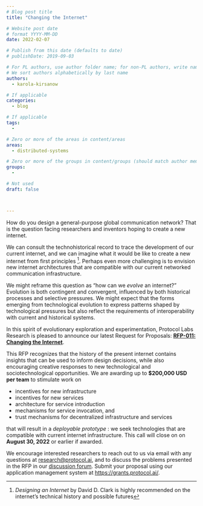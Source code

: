 ```yaml
---
# Blog post title
title: "Changing the Internet"

# Website post date
# format YYYY-MM-DD
date: 2022-02-07

# Publish from this date (defaults to date)
# publishDate: 2019-09-03

# For PL authors, use author folder name; for non-PL authors, write name as in paper within ""
# We sort authors alphabetically by last name
authors:
  - karola-kirsanow

# If applicable
categories:
  - blog

# If applicable
tags:
  -

# Zero or more of the areas in content/areas
areas:
  - distributed-systems

# Zero or more of the groups in content/groups (should match author membership)
groups:
  -

# Not used
draft: false



---
```


How do you design a general-purpose global communication network? That is the question facing researchers and inventors hoping to create a new internet.

<!--more-->

We can consult the technohistorical record to trace the development of our current internet, and we can imagine what it would be like to create a new internet from first principles [^1]. Perhaps even more challenging is to envision new internet architectures that are compatible with our current networked communication infrastructure. 

We might reframe this question as “how can we *evolve* an internet?” Evolution is both contingent and convergent, influenced by both historical processes and selective pressures. We might expect that the forms emerging from technological evolution to express patterns shaped by technological pressures but also reflect the requirements of interoperability with current and historical systems.

In this spirit of evolutionary exploration and experimentation, Protocol Labs Research is pleased to announce our latest Request for Proposals:  [**RFP-011: Changing the Internet**](https://github.com/protocol/research-grants/blob/rpf-011/RFPs/rfp-011-changing-the-internet.md).

This RFP recognizes that the history of the present internet contains insights that can be used to inform design decisions, while also encouraging creative responses to new technological and sociotechnological opportunities. We are awarding up to **$200,000 USD per team** to stimulate work on 

- incentives for new infrastructure
- incentives for new services
- architecture for service introduction
- mechanisms for service invocation, and
- trust mechanisms for decentralized infrastructure and services

 that will result in a *deployable prototype* : we seek technologies that are compatible with current internet infrastructure. This call will close on on **August 30, 2022** or earlier if awarded. 

We encourage interested researchers to reach out to us via email with any questions at research@protocol.ai, and to discuss the problems presented in the RFP in our [discussion forum](https://github.com/protocol/research/discussions). Submit your proposal using our application management system at https://grants.protocol.ai/.

[^1]: *Designing an Internet* by David D. Clark is highly recommended on  the internet’s technical history and possible futures
